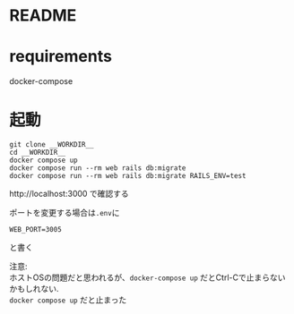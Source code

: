 # README

# requirements
docker-compose

# 起動
```
git clone __WORKDIR__
cd __WORKDIR__
docker compose up
docker compose run --rm web rails db:migrate
docker compose run --rm web rails db:migrate RAILS_ENV=test
```
http://localhost:3000 で確認する

ポートを変更する場合は`.env`に
```
WEB_PORT=3005
```
と書く


注意:  
ホストOSの問題だと思われるが、`docker-compose up` だとCtrl-Cで止まらないかもしれない.  
`docker compose up` だと止まった
